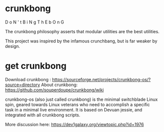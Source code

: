 # crunkbong

D o N ' t  B i N g  T h E  b O n G 

The crunkbong philosophy asserts that modular utilities are the best utilities. 

This project was inspired by the infamous crunchbang, but is far weaker by design.

# get crunkbong
Download crunkbong : https://sourceforge.net/projects/crunkbong-os/?source=directory
About crunkbong:     https://github.com/souperdoupe/crunkbong/wiki

crunkbong-os (also just called crunkbong) is the minimal switchblade Linux spin, geared towards Linux veterans who need to accomplish a specific task in a minimal live environment.  It is based on Devuan jessie, and integrated with all crunkbong scripts.

More discussion here: https://dev1galaxy.org/viewtopic.php?id=1976
